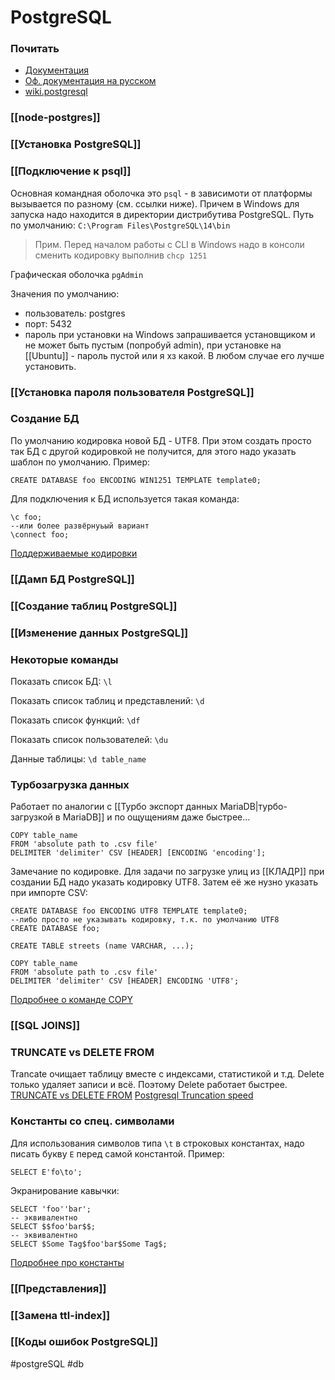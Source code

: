 # PostgreSQL
### Почитать
- [Документация](https://www.postgresql.org/docs/)
- [Оф. документация на русском](https://postgrespro.ru/docs/postgresql)
- [wiki.postgresql](https://wiki.postgresql.org/wiki/Main_Page/ru)

### [[node-postgres]]

### [[Установка PostgreSQL]]

### [[Подключение к psql]]

Основная командная оболочка это `psql` - в зависимоти от платформы вызывается по разному (см. ссылки ниже). Причем в Windows для запуска надо находится в директории дистрибутива PostgreSQL. Путь по умолчанию: 
`C:\Program Files\PostgreSQL\14\bin`

> Прим. Перед началом работы с CLI в Windows надо в консоли сменить кодировку выполнив `chcp 1251`

Графическая оболочка `pgAdmin`

Значения по умолчанию:
* пользователь: postgres
* порт: 5432
* пароль при установки на Windows запрашивается установщиком и не может быть пустым (попробуй admin), при установке на [[Ubuntu]] - пароль пустой или я хз какой. В любом случае его лучше установить.

### [[Установка пароля пользователя PostgreSQL]]
### Создание БД
По умолчанию кодировка новой БД - UTF8. При этом создать просто так БД с другой кодировкой не получится, для этого надо указать шаблон по умолчанию. Пример:
```
CREATE DATABASE foo ENCODING WIN1251 TEMPLATE template0;
```
Для подключения к БД используется такая команда:
```
\c foo;
--или более развёрнуьый вариант
\connect foo;
```

[Поддерживаемые кодировки](https://www.postgresql.org/docs/current/multibyte.html#:~:text=The%20character%20set%20support%20in,8%2C%20and%20Mule%20internal%20code.)

### [[Дамп БД PostgreSQL]]
### [[Создание таблиц PostgreSQL]]
### [[Изменение данных PostgreSQL]]
### Некоторые команды
Показать список БД:
`\l`

Показать список таблиц и представлений:
`\d`

Показать список функций:
`\df`

Показать список пользователей:
`\du`

Данные таблицы:
`\d table_name`
### Турбозагрузка данных
Работает по аналогии с [[Турбо экспорт данных MariaDB|турбо-загрузкой в MariaDB]] и по ощущениям даже быстрее...
```
COPY table_name
FROM 'absolute path to .csv file'
DELIMITER 'delimiter' CSV [HEADER] [ENCODING 'encoding'];
```
Замечание по кодировке. Для задачи по загрузке улиц из [[КЛАДР]] при создании БД надо указать кодировку UTF8. Затем её же нузно указать при импорте CSV:
```
CREATE DATABASE foo ENCODING UTF8 TEMPLATE template0;
--либо просто не указывать кодировку, т.к. по умолчанию UTF8
CREATE DATABASE foo;

CREATE TABLE streets (name VARCHAR, ...);

COPY table_name
FROM 'absolute path to .csv file'
DELIMITER 'delimiter' CSV [HEADER] ENCODING 'UTF8';
```
[Подробнее о команде COPY](https://www.postgresql.org/docs/current/sql-copy.html)

### [[SQL JOINS]]

### TRUNCATE vs DELETE FROM
Trancate очищает таблицу вместе с индексами, статистикой и т.д. Delete только удаляет записи и всё. Поэтому Delete работает быстрее.
[TRUNCATE vs DELETE FROM](https://www.lob.com/blog/truncate-vs-delete-efficiently-clearing-data-from-a-postgres-table)
[Postgresql Truncation speed](https://stackoverflow.com/questions/11419536/postgresql-truncation-speed)

### Константы со спец. символами
Для использования символов типа `\t` в строковых константах, надо писать букву `E` перед самой константой. Пример:
```
SELECT E'fo\to';
```
Экранирование кавычки:
```
SELECT 'foo''bar';
-- эквивалентно
SELECT $$foo'bar$$;
-- эквивалентно
SELECT $Some Tag$foo'bar$Some Tag$;
```
[Подробнее про константы](https://www.postgresql.org/docs/current/sql-syntax-lexical.html#SQL-SYNTAX-CONSTANTS)
### [[Представления]]
### [[Замена ttl-index]]
### [[Коды ошибок PostgreSQL]]

#postgreSQL #db